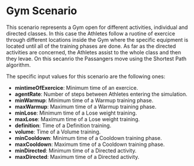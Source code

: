 # Gym Scenario

This scenario represents a Gym open for different activities, individual and directed classes. In this case the Athletes follow a ruotine of exercice through different locations inside the Gym where the specific equipment is located until all of the training phases are done. As far as the directed activities are concerned, the Athletes assist to the whole class and then they levae. On this secanrio the Passangers move using the Shortest Path algorithm.

The specific input values for this scenario are the following ones:

* **mintimeOfExercice**: Minimum time of an exercice.
* **agentRate**: Number of steps between Athletes entering the simulation.
* **minWarmup**: Minimum time of a Warmup training phase.
* **maxWarmup**: Maximum time of a Warmup training phase.
* **minLose**: Minimum time of a Lose weight training.
* **maxLose**: Maximum time of a Lose weight training.
* **definition**: Time of a Definition training.
* **volume**: Time of a Volume training.
* **minCooldown**: Minimum time of a Cooldown training phase.
* **maxCooldown**: Maximum time of a Cooldown training phase.
* **minDirected**: Minimum time of a Directed activity.
* **maxDirected**: Maximum time of a Directed activity.